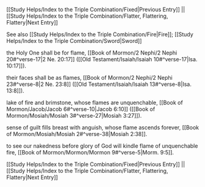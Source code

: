 [[Study Helps/Index to the Triple Combination/Fixed|Previous Entry]]  ||  [[Study Helps/Index to the Triple Combination/Flatter, Flattering, Flattery|Next Entry]]

 See also [[Study Helps/Index to the Triple Combination/Fire|Fire]]; [[Study Helps/Index to the Triple Combination/Sword|Sword]]

 the Holy One shall be for flame, [[Book of Mormon/2 Nephi/2 Nephi 20#^verse-17|2 Ne. 20:17]] ([[Old Testament/Isaiah/Isaiah 10#^verse-17|Isa. 10:17]]).

 their faces shall be as flames, [[Book of Mormon/2 Nephi/2 Nephi 23#^verse-8|2 Ne. 23:8]] ([[Old Testament/Isaiah/Isaiah 13#^verse-8|Isa. 13:8]]).

 lake of fire and brimstone, whose flames are unquenchable, [[Book of Mormon/Jacob/Jacob 6#^verse-10|Jacob 6:10]] ([[Book of Mormon/Mosiah/Mosiah 3#^verse-27|Mosiah 3:27]]).

 sense of guilt fills breast with anguish, whose flame ascends forever, [[Book of Mormon/Mosiah/Mosiah 2#^verse-38|Mosiah 2:38]].

 to see our nakedness before glory of God will kindle flame of unquenchable fire, [[Book of Mormon/Mormon/Mormon 9#^verse-5|Morm. 9:5]].

[[Study Helps/Index to the Triple Combination/Fixed|Previous Entry]]  ||  [[Study Helps/Index to the Triple Combination/Flatter, Flattering, Flattery|Next Entry]]